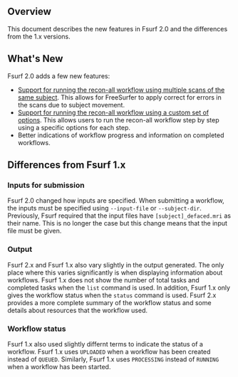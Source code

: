 [title]: - "What's New in Fsurf 2.0"


## Overview
This document describes the new features in Fsurf 2.0 and 
the differences from the 1.x versions.

## What's New

Fsurf 2.0 adds a few new features:

* [Support for running the recon-all workflow using multiple scans of the same subject](https://support.opensciencegrid.org/support/solutions/articles/12000008490-an-example-of-processing-a-scan#combining-multiple-scans-of-a-subject-for-a-single-reconstruction).  This allows for FreeSurfer to apply correct for errors in the scans due to subject movement. 
* [Support for running the recon-all workflow using a custom set of options](https://support.opensciencegrid.org/support/solutions/articles/12000008490-an-example-of-processing-a-scan#running-recon-all-with-custom-options).  This allows users to run the recon-all workflow step by step using a specific options for each step.
* Better indications of workflow progress and information on completed  workflows.

## Differences from Fsurf 1.x
### Inputs for submission 

Fsurf 2.0 changed how inputs are specified.  When submitting a workflow, the inputs
must be specified using `--input-file` or `--subject-dir`.  Previously, Fsurf required 
that the input files have `[subject]_defaced.mri` as their name.  This is no longer
the case but this change means that the input file must be given.

### Output 

Fsurf 2.x and Fsurf 1.x also vary slightly in the output generated.  The only
place where this varies significantly is when displaying information about
workflows.  Fsurf 1.x does not show the number of total tasks and completed tasks
when the `list` command is used.  In addition, Fsurf 1.x only gives the workflow
status when the `status` command is used.  Fsurf 2.x provides a more complete
summary of the workflow status and some details about resources that the
workflow used.

### Workflow status

Fsurf 1.x also used slightly differnt terms to indicate the status of a workflow.
Fsurf 1.x uses `UPLOADED` when a workflow has been created instead of `QUEUED`.
Similarly, Fsurf 1.x uses `PROCESSING` instead of `RUNNING` when a workflow has
been started.

